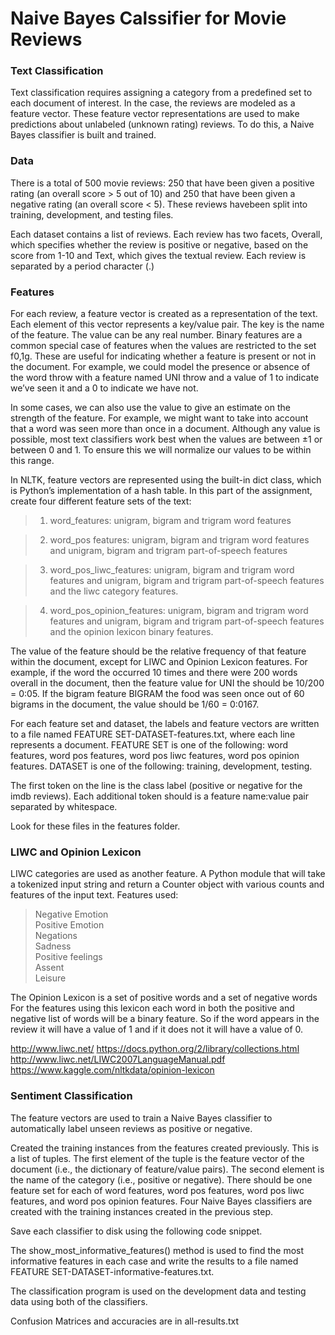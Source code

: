 # Naive Bayes Calssifier for Movie Reviews

### Text Classification
Text classification requires assigning a category from a predefined set to each document of interest. In the case,
the reviews are modeled as a feature vector. These feature vector representations are used to make predictions about unlabeled (unknown rating) reviews.
To do this, a Naive Bayes classifier is built and trained.

### Data  
There is a total of 500 movie reviews: 250 that have been given a positive rating (an overall score
\> 5 out of 10) and 250 that have been given a negative rating (an overall score < 5). 
These reviews havebeen split into training, development, and testing files. 

Each dataset contains a list of reviews. Each review has two facets, Overall, which specifies whether the
review is positive or negative, based on the score from 1-10 and Text, which gives the textual review. Each
review is separated by a period character (.)

### Features
For each review, a feature vector is created as a representation of the text. Each element of this vector represents
a key/value pair. The key is the name of the feature. The value can be any
real number. Binary features are a common special case of features when the values are restricted to the set
f0,1g. These are useful for indicating whether a feature is present or not in the document. For example, we
could model the presence or absence of the word throw with a feature named UNI throw and a value of 1 to
indicate we’ve seen it and a 0 to indicate we have not.

In some cases, we can also use the value to give an estimate on the strength of the feature. 
For example, we might want to take into account that a word was seen more than once in a document. Although any
value is possible, most text classifiers work best when the values are between ±1 or between 0 and 1. To
ensure this we will normalize our values to be within this range.

In NLTK, feature vectors are represented using the built-in dict class, which is Python’s implementation
of a hash table.
In this part of the assignment, create four different feature sets of the text:
>1. word_features: unigram, bigram and trigram word features

>2. word_pos features: unigram, bigram and trigram word features and unigram, bigram and trigram
part-of-speech features

>3. word_pos_liwc_features: unigram, bigram and trigram word features and unigram, bigram and trigram
part-of-speech features and the liwc category features.

>4. word_pos_opinion_features: unigram, bigram and trigram word features and unigram, bigram and
trigram part-of-speech features and the opinion lexicon binary features.

The value of the feature should be the relative frequency of that feature within the document,
except for LIWC and Opinion Lexicon features. 
For example, if the word the occurred 10 times and there were 200 words overall in the document, then the feature value for UNI the should be 10/200 = 0:05. 
If the bigram feature BIGRAM the food was seen once out of 60 bigrams in the document, the value should be 1/60 = 0:0167.


For each feature set and dataset, the labels and feature vectors are written to a file named
FEATURE SET-DATASET-features.txt, where each line represents a document. FEATURE SET
is one of the following: word features, word pos features, word pos liwc features,
word pos opinion features. 
DATASET is one of the following: training, development, testing.

The first token on the line is the class label (positive or negative for the imdb reviews). 
Each additional token should is a feature name:value pair separated by whitespace.

Look for these files in the features folder.

### LIWC and Opinion Lexicon
LIWC categories are used as another feature. A Python module that will take a tokenized input string and return a Counter
object with various counts and features of the input text. 
Features used:
> Negative Emotion  
  Positive Emotion  
  Negations  
  Sadness  
  Positive feelings  
  Assent  
  Leisure  

The Opinion Lexicon is a set of positive words and a set of negative words For the features using this
lexicon each word in both the positive and negative list of words will be a binary feature. So if the word
appears in the review it will have a value of 1 and if it does not it will have a value of 0. 

http://www.liwc.net/ 
https://docs.python.org/2/library/collections.html 
http://www.liwc.net/LIWC2007LanguageManual.pdf 
https://www.kaggle.com/nltkdata/opinion-lexicon

### Sentiment Classification

The feature vectors are used to train a Naive Bayes classifier to automatically
label unseen reviews as positive or negative.


Created the training instances from the features created previously. 
This is a list of tuples. 
The first element of the tuple is the feature vector of the document (i.e., the dictionary
of feature/value pairs). 
The second element is the name of the category (i.e., positive or
negative). 
There should be one feature set for each of word features, word pos features,
word pos liwc features, and word pos opinion features.
Four Naive Bayes classifiers are created with the training instances created in the previous step.

Save each classifier to disk using the following code snippet.

The show_most_informative_features() method is used to find the most informative features in
each case and write the results to a file named FEATURE SET-DATASET-informative-features.txt.

The classification program is used on the development data and testing data using both of the classifiers.

Confusion Matrices and accuracies are in all-results.txt